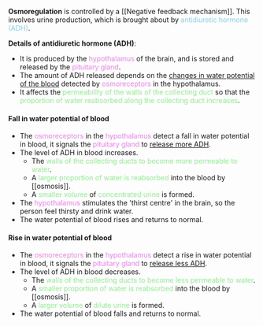 **Osmoregulation** is controlled by a [[Negative feedback mechanism]]. This involves urine production, which is brought about by <span style="color: skyblue">antidiuretic hormone (ADH)</span>.

**Details of antidiuretic hormone (ADH)**:
- It is produced by the <span style="color: violet">hypothalamus</span> of the brain, and is stored and released by the <span style="color: violet">pituitary gland</span>.
- The amount of ADH released depends on the <u>changes in water potential of the blood</u> detected by <span style="color: violet">osmoreceptors</span> in the hypothalamus.
- It affects the <span style="color: lightgreen">permeability of the walls of the collecting duct</span> so that the <span style="color: lightgreen">proportion of water reabsorbed along the collecting duct increases</span>.

#### Fall in water potential of blood
- The <span style="color: violet">osmoreceptors</span> in the <span style="color: violet">hypothalamus</span> detect a fall in water potential in blood, it signals the <span style="color: violet">pituitary gland</span> to <u>release more ADH</u>.
- The level of ADH in blood increases.
	- The <span style="color: lightgreen">walls of the collecting ducts to become more permeable to water</span>.
	- A <span style="color: lightgreen">larger proportion of water is reabsorbed</span> into the blood by [[osmosis]].
	- A <span style="color: lightgreen">smaller volume</span> of <span style="color: lightgreen">concentrated urine</span> is formed.
- The <span style="color: violet">hypothalamus</span> stimulates the 'thirst centre' in the brain, so the person feel thirsty and drink water.
- The water potential of blood rises and returns to normal.

#### Rise in water potential of blood
- The <span style="color: violet">osmoreceptors</span> in the <span style="color: violet">hypothalamus</span> detect a rise in water potential in blood, it signals the <span style="color: violet">pituitary gland</span> to <u>release less ADH</u>.
- The level of ADH in blood decreases.
	- The <span style="color: lightgreen">walls of the collecting ducts to become less permeable to water</span>.
	- A <span style="color: lightgreen">smaller proportion of water is reabsorbed</span> into the blood by [[osmosis]].
	- A <span style="color: lightgreen">larger volume</span> of <span style="color: lightgreen">dilute urine</span> is formed.
- The water potential of blood falls and returns to normal.
